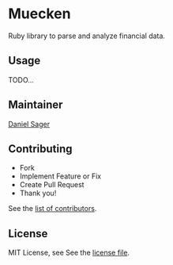 # Muecken

Ruby library to parse and analyze financial data.

## Usage

TODO...

## Maintainer

[Daniel Sager](https://github.com/dsager)

## Contributing

- Fork
- Implement Feature or Fix
- Create Pull Request
- Thank you!

See the [list of contributors](https://github.com/dsager/muecken/contributors).

## License

MIT License, see See the [license file](LICENSE).
